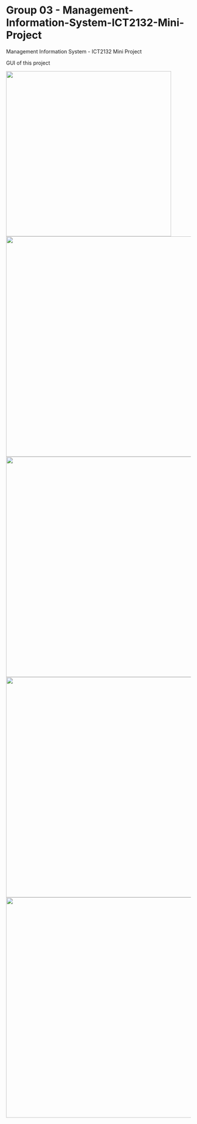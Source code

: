 # Group 03 - Management-Information-System-ICT2132-Mini-Project

Management Information System - ICT2132 Mini Project

GUI of this project

<img src="https://user-images.githubusercontent.com/91375598/223187087-cca932be-791c-47cb-a14a-425cc81067d6.png"  width="450"><br>
<img src="https://user-images.githubusercontent.com/91375598/223187118-11b9ed0d-11bc-4334-9d0b-a40ade165743.png"  width="600"><br>
<img src="https://user-images.githubusercontent.com/91375598/223187167-456c2834-37bf-4cc4-a6ee-a9f532f3c630.png"  width="600"><br>
<img src="https://user-images.githubusercontent.com/91375598/223187217-0af46716-ece5-4595-9d5b-029b0e2f729d.png"  width="600"><br>
<img src="https://user-images.githubusercontent.com/91375598/223187255-139cb238-7661-4c6d-bb05-0795096c9db0.png"  width="600"><br>
